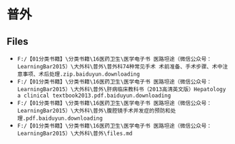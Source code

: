 # 普外

## Files

- `F:/【01分类书籍】\分类书籍\16医药卫生\医学电子书 医路坦途（微信公众号：LearningBar2015）\大外科\普外\普外科74种常见手术 术前准备、手术步骤、术中注意事项、术后处理.zip.baiduyun.downloading`
- `F:/【01分类书籍】\分类书籍\16医药卫生\医学电子书 医路坦途（微信公众号：LearningBar2015）\大外科\普外\肝病临床教科书（2013高清英文版）Hepatology a clinical textbook2013.pdf.baiduyun.downloading`
- `F:/【01分类书籍】\分类书籍\16医药卫生\医学电子书 医路坦途（微信公众号：LearningBar2015）\大外科\普外\腹腔镜手术并发症的预防和处理.pdf.baiduyun.downloading`
- `F:/【01分类书籍】\分类书籍\16医药卫生\医学电子书 医路坦途（微信公众号：LearningBar2015）\大外科\普外\files.md`
